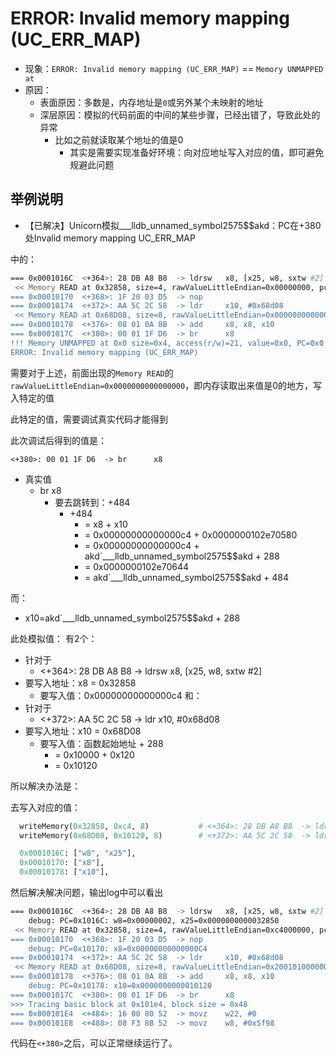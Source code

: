 # ERROR: Invalid memory mapping (UC_ERR_MAP)

* 现象：`ERROR: Invalid memory mapping (UC_ERR_MAP)` == `Memory UNMAPPED at `
* 原因：
  * 表面原因：多数是，内存地址是`0`或另外某个未映射的地址
  * 深层原因：模拟的代码前面的中间的某些步骤，已经出错了，导致此处的异常
    * 比如之前就读取某个地址的值是0
      * 其实是需要实现准备好环境：向对应地址写入对应的值，即可避免规避此问题

## 举例说明

* 【已解决】Unicorn模拟___lldb_unnamed_symbol2575$$akd：PC在+380处Invalid memory mapping UC_ERR_MAP

中的：

```bash
=== 0x0001016C  <+364>: 28 DB A8 B8  -> ldrsw   x8, [x25, w8, sxtw #2]
 << Memory READ at 0x32858, size=4, rawValueLittleEndian=0x00000000, pc=0x1016C
=== 0x00010170  <+368>: 1F 20 03 D5  -> nop
=== 0x00010174  <+372>: AA 5C 2C 58  -> ldr     x10, #0x68d08
 << Memory READ at 0x68D08, size=8, rawValueLittleEndian=0x0000000000000000, pc=0x10174
=== 0x00010178  <+376>: 08 01 0A 8B  -> add     x8, x8, x10
=== 0x0001017C  <+380>: 00 01 1F D6  -> br      x8
!!! Memory UNMAPPED at 0x0 size=0x4, access(r/w)=21, value=0x0, PC=0x0
ERROR: Invalid memory mapping (UC_ERR_MAP)
```

需要对于上述，前面出现的`Memory READ`的`rawValueLittleEndian=0x0000000000000000`，即内存读取出来值是0的地方，写入特定的值

此特定的值，需要调试真实代码才能得到

此次调试后得到的值是：

`<+380>: 00 01 1F D6  -> br      x8`

* 真实值
  * br x8
    * 要去跳转到：+484
      * +484
        * = x8 + x10
        * = 0x00000000000000c4 + 0x0000000102e70580
        * = 0x00000000000000c4 + akd`___lldb_unnamed_symbol2575$$akd + 288
        * = 0x0000000102e70644
        * = akd`___lldb_unnamed_symbol2575$$akd + 484

而：

* x10=akd`___lldb_unnamed_symbol2575$$akd + 288

此处模拟值：
有2个：
* 针对于
  * <+364>: 28 DB A8 B8 -> ldrsw  x8, [x25, w8, sxtw #2]
* 要写入地址：x8 = 0x32858
  * 要写入值：0x00000000000000c4
和：
* 针对于
  * <+372>: AA 5C 2C 58 -> ldr   x10, #0x68d08
* 要写入地址：x10 = 0x68D08
  * 要写入值：函数起始地址 + 288
    * = 0x10000 + 0x120
    * = 0x10120

所以解决办法是：

去写入对应的值：

```py
  writeMemory(0x32858, 0xc4, 8)           # <+364>: 28 DB A8 B8  -> ldrsw   x8, [x25, w8, sxtw #2]
  writeMemory(0x68D08, 0x10120, 8)        # <+372>: AA 5C 2C 58  -> ldr     x10, #0x68d08

  0x0001016C: ["w8", "x25"],
  0x00010170: ["x8"],
  0x00010178: ["x10"],
```

然后解决解决问题，输出log中可以看出

```bash
=== 0x0001016C  <+364>: 28 DB A8 B8  -> ldrsw   x8, [x25, w8, sxtw #2]
    debug: PC=0x1016C: w8=0x00000002, x25=0x0000000000032850
 << Memory READ at 0x32858, size=4, rawValueLittleEndian=0xc4000000, pc=0x1016C
=== 0x00010170  <+368>: 1F 20 03 D5  -> nop
    debug: PC=0x10170: x8=0x00000000000000C4
=== 0x00010174  <+372>: AA 5C 2C 58  -> ldr     x10, #0x68d08
 << Memory READ at 0x68D08, size=8, rawValueLittleEndian=0x2001010000000000, pc=0x10174
=== 0x00010178  <+376>: 08 01 0A 8B  -> add     x8, x8, x10
    debug: PC=0x10178: x10=0x0000000000010120
=== 0x0001017C  <+380>: 00 01 1F D6  -> br      x8
>>> Tracing basic block at 0x101e4, block size = 0x48
=== 0x000101E4  <+484>: 16 00 80 52  -> movz    w22, #0
=== 0x000101E8  <+488>: 08 F3 8B 52  -> movz    w8, #0x5f98
```

代码在`<+380>`之后，可以正常继续运行了。

